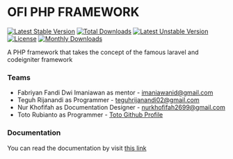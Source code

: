 # OFI PHP FRAMEWORK

[![Latest Stable Version](https://poser.pugx.org/ofitech/ofi-php-framework/v/stable)](https://packagist.org/packages/ofitech/ofi-php-framework)
[![Total Downloads](https://poser.pugx.org/ofitech/ofi-php-framework/downloads)](https://packagist.org/packages/ofitech/ofi-php-framework)
[![Latest Unstable Version](https://poser.pugx.org/ofitech/ofi-php-framework/v/unstable)](https://packagist.org/packages/ofitech/ofi-php-framework)
[![License](https://poser.pugx.org/ofitech/ofi-php-framework/license)](https://packagist.org/packages/ofitech/ofi-php-framework)
[![Monthly Downloads](https://poser.pugx.org/ofitech/ofi-php-framework/d/monthly)](https://packagist.org/packages/ofitech/ofi-php-framework)

<div>A PHP framework that takes the concept of the famous laravel and codeigniter framework</div>

### Teams 
<ul>
    <li>
        Fabriyan Fandi Dwi Imaniawan as mentor - <a href="mailto:imaniawanid@gmail.com">imaniawanid@gmail.com </a>
    </li>
    <li>
        Teguh Rijanandi as Programmer - <a href="mailto:teguhrijanandi02@gmail.com">teguhrijanandi02@gmail.com </a>
    </li>
    <li>
        Nur Khofifah as Documentation Designer - <a href="mailto:nurkhofifah2699@gmail.com">nurkhofifah2699@gmail.com </a>
    </li>
    <li>
        Toto Rubianto as Programmer - <a href="https://github.com/totorubianto">Toto Github Profile</a>
    </li>
</ul>

### Documentation
You can read the documentation by visit <a href="#">this link</a>
